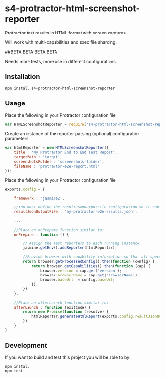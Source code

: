 # s4-protractor-html-screenshot-reporter
Protractor test results in HTML format with screen captures. 

Will work with multi-capabilities and spec file sharding.

##BETA BETA BETA BETA

Needs more tests, more use in different configurations.

## Installation
`npm install s4-protractor-html-screenshot-reporter`

## Usage
Place the following in your Protractor configuration file
```javascript
var HTMLScreenshotReporter = require('s4-protractor-html-screenshot-reporter');
```
Create an instance of the reporter passing (optional) configuration parameters
```javascript
var htmlReporter = new HTMLScreenshotReporter({
	title : 'My Protractor End to End Test Report',
	targetPath : 'target',
	screenshotsFolder : 'screenshots-folder',
	fileName : 'protractor-e2e-report.html'
});
```
Place the following in your Protractor configuration file
```javascript
exports.config = {

	framework : 'jasmine2',
	
	//You MUST define the resultJsonOutputFile configuration so it can be post processed
	resultJsonOutputFile : 'my-protractor-e2e-results.json',

	...
	
	//Place an onPrepare function similar to:
	onPrepare : function () {

		// Assign the test reporters to each running instance
		jasmine.getEnv().addReporter(htmlReporter);

		//Provide browser with capability information so that all specs can access it
		return browser.getProcessedConfig().then(function (config) {
			return browser.getCapabilities().then(function (cap) {
				browser.version = cap.get('version');
				browser.browserName = cap.get('browserName');
				browser.baseUrl  = config.baseUrl;
			});
		});
	},
	
	//Place an afterLaunch function similar to:
	afterLaunch : function (exitCode) {
		return new Promise(function (resolve) {
			htmlReporter.generateHtmlReport(exports.config.resultJsonOutputFile);
		});
	}
}
```

## Development
If you want to build and test this project you will be able to by:
```
npm install
npm test
```
